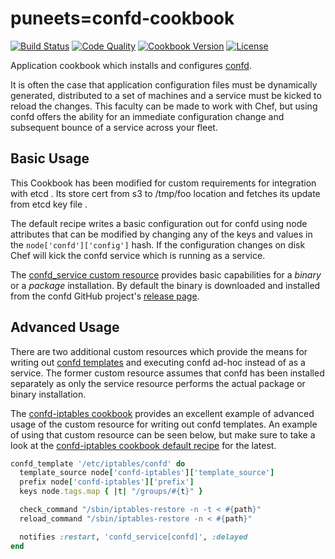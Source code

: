 # puneets=confd-cookbook
[![Build Status](https://img.shields.io/travis/bloomberg/confd-cookbook.svg)](https://travis-ci.org/bloomberg/confd-cookbook)
[![Code Quality](https://img.shields.io/codeclimate/github/bloomberg/confd-cookbook.svg)](https://codeclimate.com/github/bloomberg/confd-cookbook)
[![Cookbook Version](https://img.shields.io/cookbook/v/confd.svg)](https://supermarket.chef.io/cookbooks/confd)
[![License](https://img.shields.io/badge/license-Apache_2-blue.svg)](https://www.apache.org/licenses/LICENSE-2.0)

Application cookbook which installs and configures [confd][0].

It is often the case that application configuration files must be
dynamically generated, distributed to a set of machines and a service
must be kicked to reload the changes. This faculty can be made to work
with Chef, but using confd offers the ability for an immediate
configuration change and subsequent bounce of a service across your
fleet.

## Basic Usage
This Cookbook has been modified for custom requirements for integration with etcd .
Its store cert from s3 to /tmp/foo location and fetches its update from etcd key file .

The default recipe writes a basic configuration out for confd using
node attributes that can be modified by changing any of the keys and
values in the `node['confd']['config']` hash. If the configuration
changes on disk Chef will kick the confd service which is running
as a service.

The [confd_service custom resource](libraries/confd_service.rb)
provides basic capabilities for a _binary_ or a _package_
installation. By default the binary is downloaded and installed from
the confd GitHub project's [release page][1].

## Advanced Usage
There are two additional custom resources which provide the means for
writing out [confd templates][2] and executing confd ad-hoc instead of
as a service. The former custom resource assumes that confd has been
installed separately as only the service resource performs the actual
package or binary installation.

The [confd-iptables cookbook][3] provides an excellent example of
advanced usage of the custom resource for writing out confd templates.
An example of using that custom resource can be seen below, but make
sure to take a look at the [confd-iptables cookbook default recipe][4]
for the latest.

```ruby
confd_template '/etc/iptables/confd' do
  template_source node['confd-iptables']['template_source']
  prefix node['confd-iptables']['prefix']
  keys node.tags.map { |t| "/groups/#{t}" }

  check_command "/sbin/iptables-restore -n -t < #{path}"
  reload_command "/sbin/iptables-restore -n < #{path}"

  notifies :restart, 'confd_service[confd]', :delayed
end
```

[0]: https://github.com/kelseyhightower/confd
[1]: https://github.com/kelseyhightower/confd/releases
[2]: https://github.com/kelseyhightower/confd/blob/master/docs/template-resources.md
[3]: https://github.com/johnbellone/confd-iptables-cookbook
[4]: https://github.com/johnbellone/confd-iptables-cookbook/blob/master/recipes/default.rb
